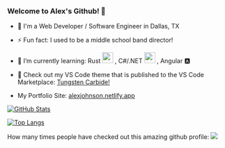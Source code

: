 ### Welcome to Alex's Github! 👋

- 🏢 I'm a Web Developer / Software Engineer in Dallas, TX 
- ⚡ Fun fact: I used to be a middle school band director!
- 🌱 I’m currently learning: Rust <img src="https://github.com/johnsonav1992/johnsonav1992/assets/97169070/ab2079c8-40d5-4d28-9280-6dc9b0f5ed8a" width="25px" />
 , C#/.NET <img src="https://github.com/johnsonav1992/johnsonav1992/assets/97169070/9f280dee-bf5e-4f48-ad45-b5cd2e1bc72d" width="25px" />
 , Angular 🅰️
- 🎨 Check out my VS Code theme that is published to the VS Code Marketplace: [Tungsten Carbide!](https://marketplace.visualstudio.com/items?itemName=johnsonav.tungsten-carbide)

- My Portfolio Site: [alexjohnson.netlify.app](https://alexjohnson.netlify.app)

[![GitHub Stats](https://github-readme-stats.vercel.app/api?username=johnsonav1992&show_icons=true&theme=transparent&hide=issues,prs&count_private=true&hide_rank=true)](https://github.com/johnsonav1992/github-readme-stats)

[![Top Langs](https://github-readme-stats.vercel.app/api/top-langs/?username=johnsonav1992&size_weight=0.5&count_weight=0.5&theme=transparent&hide=css,html,svelte,slint,vue,procfile,blade&langs_count=6&layout=compact)](https://github.com/johnsonav1992/github-readme-stats)

How many times people have checked out this amazing github profile:
![](https://komarev.com/ghpvc/?username=johnsonav1992)
